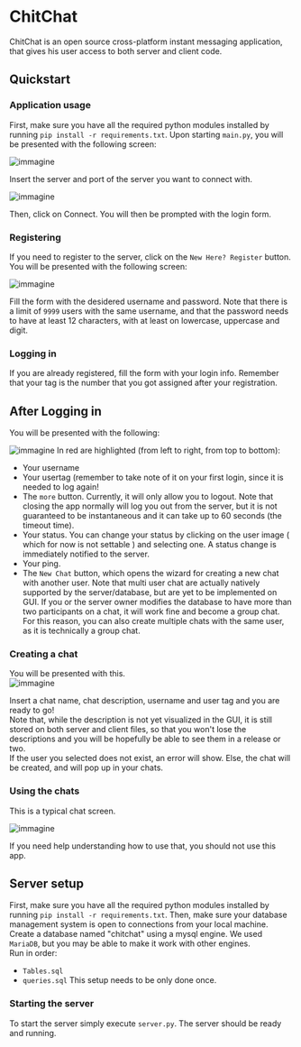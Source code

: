# ChitChat
ChitChat is an open source cross-platform instant messaging application, that gives his user access to both server and client code.

## Quickstart

### Application usage
First, make sure you have all the required python modules installed by running `pip install -r requirements.txt`.
Upon starting `main.py`, you will be presented with the following screen:<p>
![immagine](https://user-images.githubusercontent.com/64363733/201195556-92dc3066-1835-40dc-a039-eab349bb4521.png)<p>
Insert the server and port of the server you want to connect with.<p>
![immagine](https://user-images.githubusercontent.com/64363733/201196905-ef80cfe7-89a9-442c-8eba-5594436d6436.png)<p>
Then, click on Connect.
You will then be prompted with the login form.<p>
### Registering
If you need to register to the server, click on the `New Here? Register` button.  
You will be presented with the following screen:  <p>
![immagine](https://user-images.githubusercontent.com/64363733/201197347-80c36f24-aac2-46b7-9f19-147f4f531844.png)<p>
Fill the form with the desidered username and password. Note that there is a limit of `9999` users with the same username, and that the password needs to have at least 12 characters, with at least on lowercase, uppercase and digit.
### Logging in
If you are already registered, fill the form with your login info. Remember that your tag is the number that you got assigned after your registration.
## After Logging in
You will be presented with the following:<p>
![immagine](https://user-images.githubusercontent.com/64363733/201203810-b62ed603-a389-4595-a637-3879823ae884.png)
In red are highlighted (from left to right, from top to bottom):  
- Your username
- Your usertag (remember to take note of it on your first login, since it is needed to log again!
- The `more` button. Currently, it will only allow you to logout. Note that closing the app normally will log you out from the server, but it is not guaranteed to be instantaneous and it can take up to 60 seconds (the timeout time).
- Your status. You can change your status by clicking on the user image ( which for now is not settable ) and selecting one. A status change is immediately notified to the server.
- Your ping.
- The `New Chat` button, which opens the wizard for creating a new chat with another user. Note that multi user chat are actually natively supported by the server/database, but are yet to be implemented on GUI. If you or the server owner modifies the database to have more than two participants on a chat, it will work fine and become a group chat. For this reason, you can also create multiple chats with the same user, as it is technically a group chat.
### Creating a chat
You will be presented with this.  
![immagine](https://user-images.githubusercontent.com/64363733/201205573-4fcfadbb-a820-44a6-8566-cdbacbe30367.png)<p>
Insert a chat name, chat description, username and user tag and you are ready to go!  
Note that, while the description is not yet visualized in the GUI, it is still stored on both server and client files, so that you won't lose the descriptions and you will be hopefully be able to see them in a release or two.  
If the user you selected does not exist, an error will show. Else, the chat will be created, and will pop up in your chats.
### Using the chats
This is a typical chat screen.<p>
![immagine](https://user-images.githubusercontent.com/64363733/201210712-2931c1a2-f619-481e-ad6b-bd46c4fa7052.png)<p>
If you need help understanding how to use that, you should not use this app.  

## Server setup
First, make sure you have all the required python modules installed by running `pip install -r requirements.txt`.
Then, make sure your database management system is open to connections from your local machine.
Create a database named "chitchat" using a mysql engine. We used `MariaDB`, but you may be able to make it work with other engines.  
Run in order:  
- `Tables.sql`
- `queries.sql`
This setup needs to be only done once.

### Starting the server
To start the server simply execute `server.py`. The server should be ready and running.






